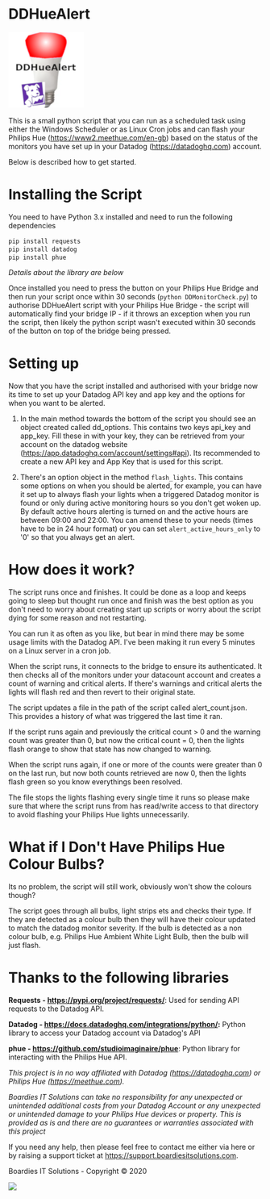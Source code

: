 # DDHueAlert
![image alt="logo" style="float: left"](logo.png)

This is a small python script that you can run as a scheduled task using either the 
Windows Scheduler or as Linux Cron jobs and can flash your Philips Hue 
(https://www2.meethue.com/en-gb) based on the status of the monitors you
have set up in your Datadog (https://datadoghq.com) account.

Below is described how to get started. 

# Installing the Script
You need to have Python 3.x installed and need to run the following dependencies
```
pip install requests
pip install datadog
pip install phue
```

*Details about the library are below*

Once installed you need to press the button on your Philips Hue Bridge and then
run your script once within 30 seconds (`python DDMonitorCheck.py`) to authorise DDHueAlert script with your
Philips Hue Bridge - the script will automatically find your bridge IP - if it throws an 
exception when you run the script, then likely the python script wasn't executed within
30 seconds of the button on top of the bridge being pressed. 

# Setting up
Now that you have the script installed and authorised with your bridge now its
time to set up your Datadog API key and app key and the options for when you want to 
be alerted.

1. In the main method towards the bottom of the script
you should see an object created called dd_options. This contains two keys
api_key and app_key. Fill these in with your key, they can be retrieved
from your account on the datadog website (https://app.datadoghq.com/account/settings#api).
Its recommended to create a new API key and App Key that is used for this script. 

2. There's an option object in the method `flash_lights`. This contains
 some options on when you should be alerted, for example, you can have it set up 
 to always flash your lights when a triggered Datadog monitor is found or only during
 active monitoring hours so you don't get woken up. By default active hours alerting is 
 turned on and the active hours are between 09:00 and 22:00. You can amend these
 to your needs (times have to be in 24 hour format) or you can set `alert_active_hours_only`
 to '0' so that you always get an alert. 
 
 # How does it work?
 The script runs once and finishes. It could be done as a loop and keeps going to 
 sleep but thought run once and finish was the best option as you don't need
 to worry about creating start up scripts or worry about the script dying for some reason
 and not restarting. 
 
 You can run it as often as you like, but bear in mind there may be some usage limits
 with the Datadog API. I've been making it run every 5 minutes on a Linux server
 in a cron job. 
 
 When the script runs, it connects to the bridge to ensure its authenticated.
 It then checks all of the monitors under your datacount account and creates
 a count of warning and critical alerts. If there's warnings and critical alerts
 the lights will flash red and then revert to their original state. 
 
 The script updates a file in the path of the script called alert_count.json. 
 This provides a history of what was triggered the last time it ran. 
 
 If the script runs again and previously the critical count > 0 and the warning count
 was greater than 0, but now the critical count = 0, then the lights flash orange
 to show that state has now changed to warning. 
 
 When the script runs again, if one or more of the counts were greater than 0 on the 
 last run, but now both counts retrieved are now 0, then the lights flash green so you 
 know everythings been resolved. 
 
 The file stops the lights flashing every single time it runs so please
 make sure that where the script runs from has read/write access to that directory
 to avoid flashing your Philips Hue lights unnecessarily. 
 
 # What if I Don't Have Philips Hue Colour Bulbs?
 Its no problem, the script will still work, obviously won't show the colours though?
 
 The script goes through all bulbs, light strips ets and checks their type. If they are detected
 as a colour bulb then they will have their colour updated to match the datadog monitor severity. If the
 bulb is detected as a non colour bulb, e.g. Philips Hue Ambient White Light Bulb, then the bulb will just
 flash. 
 
 # Thanks to the following libraries
 **Requests - https://pypi.org/project/requests/**: Used for sending API 
 requests to the Datadog API.
 
 **Datadog - https://docs.datadoghq.com/integrations/python/:** Python
 library to access your Datadog account via Datadog's API
 
 **phue - https://github.com/studioimaginaire/phue**: Python library
 for interacting with the Philips Hue API.
 
 *This project is in no way affiliated with Datadog (https://datadoghq.com) or
 Philips Hue (https://meethue.com).*
 
 *Boardies IT Solutions can take no responsibility for any unexpected or unintended
 additional costs from your Datadog Account or any unexpected or unintended
 damage to your Philips Hue devices or property. This is provided as is and there are 
 no guarantees or warranties associated with this project*
 
 If you need any help, then please feel free to contact me either via here or by raising
 a support ticket at https://support.boardiesitsolutions.com.  
 
Boardies IT Solutions - Copyright &copy; 2020

<img src="https://boardiesitsolutions.com/images/logo.png"> 